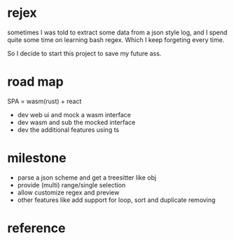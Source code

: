 # rejex
sometimes I was told to extract some data from a json style log, and I spend quite some time on learning bash regex. Which I keep forgeting every time.

So I decide to start this project to save my future ass.

# road map

SPA = wasm(rust) + react

- dev web ui and mock a wasm interface
- dev wasm and sub the mocked interface
- dev the additional features using ts

# milestone

- parse a json scheme and get a treesitter like obj
- provide (multi) range/single selection
- allow customize regex and preview
- other features like add support for loop, sort and duplicate removing


# reference
